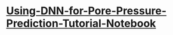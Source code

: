 # [Using-DNN-for-Pore-Pressure-Prediction-Tutorial-Notebook](https://github.com/yjliu212/Using-DNN-for-Pore-Pressure-Prediction-Tutorial-Notebook/blob/main/Tutorial%20Notebook%20Implementation%20of%20DNN.ipynb/)

